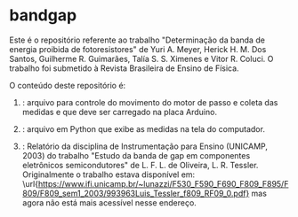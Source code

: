 # bandgap

Este é o repositório referente ao trabalho "Determinação da banda de energia proibida de fotoresistores" de Yuri A. Meyer, Herick H. M. Dos Santos, Guilherme R. Guimarães, Talía S. S. Ximenes e Vitor R. Coluci.
O trabalho foi submetido à Revista Brasileira de Ensino de Física.

O conteúdo deste repositório é:

1) : arquivo para controle do movimento do motor de passo e coleta das medidas e que deve ser carregado na placa Arduino.

2) : arquivo em Python que exibe as medidas na tela do computador.

3) : Relatório da disciplina de Instrumentação para Ensino (UNICAMP, 2003) do trabalho "Estudo da banda de gap em componentes eletrônicos semicondutores" de  L. F. L. de Oliveira, L. R. Tessler. Originalmente o trabalho estava disponível em: \url{https://www.ifi.unicamp.br/~lunazzi/F530_F590_F690_F809_F895/F809/F809_sem1_2003/993963Luis_Tessler_f809_RF09_0.pdf} mas agora não está mais acessível nesse endereço.
